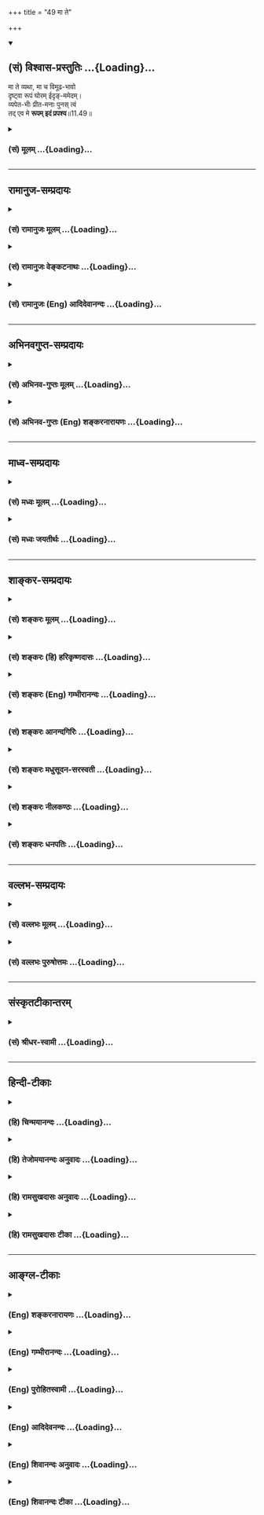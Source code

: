 +++
title = "49 मा ते"

+++
<div class="js_include" newlevelforh1="2" title="(सं) विश्वास-प्रस्तुतिः" unfilled url="/mahAbhAratam/vyAsaH/shlokashaH/06-bhIShma-parva/03-bhagavad-gItA-parva/saMskRtam/vishvAsa-prastutiH/11_vishva-rUpa-darshana/49_mA_te.md">
<details open><summary><h2>(सं) विश्वास-प्रस्तुतिः ...{Loading}...</h2></summary>

मा ते व्यथा, मा च विमूढ-भावो  
दृष्ट्वा रूपं घोरम् ईदृङ्-ममेदम्।  
व्यपेत-भीः प्रीत-मनाः पुनस् त्वं  
तद् एव मे **रूपम् इदं प्रपश्य**॥11.49॥
</details>
</div>
<div class="js_include collapsed" newlevelforh1="3" title="(सं) मूलम्" unfilled url="/mahAbhAratam/vyAsaH/shlokashaH/06-bhIShma-parva/03-bhagavad-gItA-parva/saMskRtam/mUlam/11_vishva-rUpa-darshana/49_mA_te.md">
<details><summary><h3>(सं) मूलम् ...{Loading}...</h3></summary>

मा ते व्यथा मा च विमूढभावो  
दृष्ट्वा रूपं घोरमीदृङ्ममेदम्।  
व्यपेतभीः प्रीतमनाः पुनस्त्वं  
तदेव मे रूपमिदं प्रपश्य।।11.49।।
</details>
</div>


_________________
## रामानुज-सम्प्रदायः
<div class="js_include collapsed" newlevelforh1="3" title="(सं) रामानुजः मूलम्" unfilled url="/mahAbhAratam/vyAsaH/shlokashaH/06-bhIShma-parva/03-bhagavad-gItA-parva/saMskRtam/rAmAnujaH/mUlam/11_vishva-rUpa-darshana/49_mA_te.md">
<details><summary><h3>(सं) रामानुजः मूलम् ...{Loading}...</h3></summary>

।।11.49।। ईदृशघोररूपदर्शनेन **ते** या व्यथा; यः **च विमूढभावो** वर्तते;
तद् उभयं **मा** भूत्; त्वया अभ्यस्तपूर्वम् एव सौम्यरूपं दर्शयामि; **तद्
एव इदं** मम **रूपं प्रपश्य।**

</details>
</div>
<div class="js_include collapsed" newlevelforh1="3" title="(सं) रामानुजः वेङ्कटनाथः" unfilled url="/mahAbhAratam/vyAsaH/shlokashaH/06-bhIShma-parva/03-bhagavad-gItA-parva/saMskRtam/rAmAnujaH/venkaTanAthaH/11_vishva-rUpa-darshana/49_mA_te.md">
<details><summary><h3>(सं) रामानुजः वेङ्कटनाथः ...{Loading}...</h3></summary>

  
  
।।11.49।। दृष्ट्वा रूपंमा ते व्यथा मा च विमूढभावः इत्यत्र
क्रियापदविशेषाश्रवणादेतद्रूपदर्शनेन व्यथा; तेन न च विमूढभाव इति प्रतीतिः
स्यात्अभूत् इत्यध्याहारेऽपि एतद्रूपदर्शनस्य व्यथाद्यभावहेतुत्वप्रतीतिः
स्यात् तद्वारणाय व्याचष्टेईदृशघोररूपदर्शनेनेत्यादिना। तदेवेदं मे रूपं
पुनः पश्य इत्युक्त्या भीत्यादिहेतुभूतमेवेदं पुनः पश्येत्यर्थभ्रमः स्यात्
अतस्तच्छब्दमन्यथा व्याचष्टे -- अभ्यस्तपूर्वमेव सौम्यं रूपमिति।
वर्तमानत्वात्तदेवेदंशब्देन रूपद्वयस्यैककालीनत्वभ्रमव्युदासाय
वर्तमानसामीप्यपरं तदित्यभिप्रायेण --,दर्शयामीत्यध्याहृतम्। तथाचेदंशब्दः
प्रदर्श्यमानपर इति भावः।  
  

</details>
</div>
<div class="js_include collapsed" newlevelforh1="3" title="(सं) रामानुजः (Eng) आदिदेवानन्दः" unfilled url="/mahAbhAratam/vyAsaH/shlokashaH/06-bhIShma-parva/03-bhagavad-gItA-parva/saMskRtam/rAmAnujaH/english/AdidevAnandaH/11_vishva-rUpa-darshana/49_mA_te.md">
<details><summary><h3>(सं) रामानुजः (Eng) आदिदेवानन्दः ...{Loading}...</h3></summary>

11.49 Whatever fear and whatever perlexity have been caused to you by seeing My terrible form, may it cease now. I shall show you the benign form to which you were accustomed before. Behold now that form of Mine.

</details>
</div>


_________________
## अभिनवगुप्त-सम्प्रदायः
<div class="js_include collapsed" newlevelforh1="3" title="(सं) अभिनव-गुप्तः मूलम्" unfilled url="/mahAbhAratam/vyAsaH/shlokashaH/06-bhIShma-parva/03-bhagavad-gItA-parva/saMskRtam/abhinava-guptaH/mUlam/11_vishva-rUpa-darshana/49_mA_te.md">
<details><summary><h3>(सं) अभिनव-गुप्तः मूलम् ...{Loading}...</h3></summary>

।।11.49।। No commentary.  
  

</details>
</div>
<div class="js_include collapsed" newlevelforh1="3" title="(सं) अभिनव-गुप्तः (Eng) शङ्करनारायणः" unfilled url="/mahAbhAratam/vyAsaH/shlokashaH/06-bhIShma-parva/03-bhagavad-gItA-parva/saMskRtam/abhinava-guptaH/english/shankaranArAyaNaH/11_vishva-rUpa-darshana/49_mA_te.md">
<details><summary><h3>(सं) अभिनव-गुप्तः (Eng) शङ्करनारायणः ...{Loading}...</h3></summary>

11.49 Sri Abhinavagupta did not comment upon this sloka.

</details>
</div>


_________________
## माध्व-सम्प्रदायः
<div class="js_include collapsed" newlevelforh1="3" title="(सं) मध्वः मूलम्" unfilled url="/mahAbhAratam/vyAsaH/shlokashaH/06-bhIShma-parva/03-bhagavad-gItA-parva/saMskRtam/madhvaH/mUlam/11_vishva-rUpa-darshana/49_mA_te.md">
<details><summary><h3>(सं) मध्वः मूलम् ...{Loading}...</h3></summary>

।।11.49।। Sri Madhvacharya did not comment on this sloka.

</details>
</div>
<div class="js_include collapsed" newlevelforh1="3" title="(सं) मध्वः जयतीर्थः" unfilled url="/mahAbhAratam/vyAsaH/shlokashaH/06-bhIShma-parva/03-bhagavad-gItA-parva/saMskRtam/madhvaH/jayatIrthaH/11_vishva-rUpa-darshana/49_mA_te.md">
<details><summary><h3>(सं) मध्वः जयतीर्थः ...{Loading}...</h3></summary>

।।11.49।। Sri Jayatirtha did not comment on this sloka.

</details>
</div>


_________________
## शाङ्कर-सम्प्रदायः
<div class="js_include collapsed" newlevelforh1="3" title="(सं) शङ्करः मूलम्" unfilled url="/mahAbhAratam/vyAsaH/shlokashaH/06-bhIShma-parva/03-bhagavad-gItA-parva/saMskRtam/shankaraH/mUlam/11_vishva-rUpa-darshana/49_mA_te.md">
<details><summary><h3>(सं) शङ्करः मूलम् ...{Loading}...</h3></summary>

।।11.49।। --,**मा ते व्यथा** मा भूत् ते भयम्; **मा च विमूढभावः**
विमूढचित्तता; **दृष्ट्वा** उपलभ्य **रूपं घोरम् ईदृक्** यथादर्शितं **मम
इदम्।** **व्यपेतभीः** विगतभयः; **प्रीतमना**श्च सन् **पुनः** भूयः
**त्वं** **तदेव** चतुर्भुजं रूपं शङ्खचक्रगदाधरं तव इष्टं **रूपम् इदं
प्रपश्य**।।**संजय उवाच --,**

</details>
</div>
<div class="js_include collapsed" newlevelforh1="3" title="(सं) शङ्करः (हि) हरिकृष्णदासः" unfilled url="/mahAbhAratam/vyAsaH/shlokashaH/06-bhIShma-parva/03-bhagavad-gItA-parva/saMskRtam/shankaraH/hindI/harikRShNadAsaH/11_vishva-rUpa-darshana/49_mA_te.md">
<details><summary><h3>(सं) शङ्करः (हि) हरिकृष्णदासः ...{Loading}...</h3></summary>

।।11.49।। जैसा पहले दिखाया जा चुका है; वैसे मेरे इस घोर रूपको देखकर तुझे
भय न होना चाहिये और विमूढभाव अर्थात् चित्तकी मूढावस्था भी नहीं होनी
चाहिये। तू भयरहित और प्रसन्नमन हुआ वही अपना इष्ट यह शङ्खचक्रगदाधारी
चतुर्भुजरूप फिर भी देख।  
  
,

</details>
</div>
<div class="js_include collapsed" newlevelforh1="3" title="(सं) शङ्करः (Eng) गम्भीरानन्दः" unfilled url="/mahAbhAratam/vyAsaH/shlokashaH/06-bhIShma-parva/03-bhagavad-gItA-parva/saMskRtam/shankaraH/english/gambhIrAnandaH/11_vishva-rUpa-darshana/49_mA_te.md">
<details><summary><h3>(सं) शङ्करः (Eng) गम्भीरानन्दः ...{Loading}...</h3></summary>

11.49 Ma te vyatha, may you have no fear; and ma vimudha-bhavah, may not
there be bewilderment of the mind; drstva, by seeing, perceiving; idam,
this rupam, form; mama, of Mine; idrk ghoram, so terrible, as was
revealed. Vyapetabhih, becoming free from fear; and becoming
prita-manah, gladdened in mind; punah, again; prapasya, see; idam, this;
eva, very; tat, earlier; rupam, form; me, of Mine, with four hands,
holding a conch, a discus and a mace, which is dear to you.

</details>
</div>
<div class="js_include collapsed" newlevelforh1="3" title="(सं) शङ्करः आनन्दगिरिः" unfilled url="/mahAbhAratam/vyAsaH/shlokashaH/06-bhIShma-parva/03-bhagavad-gItA-parva/saMskRtam/shankaraH/AnandagiriH/11_vishva-rUpa-darshana/49_mA_te.md">
<details><summary><h3>(सं) शङ्करः आनन्दगिरिः ...{Loading}...</h3></summary>

।।11.49।। विश्वरूपदर्शनमेवं स्तुत्वा यद्यस्माद्दृश्यमानाद्बिभेषि तर्हि
तदुपसंहरामीत्याह -- **मा ते व्यथेति।**
बहुविधमनुभूतत्वमभिप्रेत्येदृगित्युक्तमिदमिति प्रत्यक्षयोग्यत्वम्।
**तदेवेत्युक्तं इदमिति।**

</details>
</div>
<div class="js_include collapsed" newlevelforh1="3" title="(सं) शङ्करः मधुसूदन-सरस्वती" unfilled url="/mahAbhAratam/vyAsaH/shlokashaH/06-bhIShma-parva/03-bhagavad-gItA-parva/saMskRtam/shankaraH/madhusUdana-sarasvatI/11_vishva-rUpa-darshana/49_mA_te.md">
<details><summary><h3>(सं) शङ्करः मधुसूदन-सरस्वती ...{Loading}...</h3></summary>

।।11.49।। एवं त्वदनुग्रहार्थमाविर्भूतेन रूपेणानेन चेत्तवोद्वेगस्तर्हि --
मात इति। इदं घोरं ईदृक् अनेकबाह्वादियुक्तत्वेन भयंकरं मम रूपं दृष्ट्वा
स्थितस्य ते तव या व्यथा भयनिमित्ता पीडा सा माभूत्। तथा,मद्रूपदर्शनेऽपि
यो विमूढभावो व्याकुलचित्तत्वपरितोषः सोपि माभूत्। किंतु व्यपेतभीरपगतभयः
प्रीतमनाश्च सन् पुनस्त्वं तदेव चतुर्भुजं वासुदेवत्वादिविशिष्टं त्वया सदा
पूर्वदृष्टं रूपमिदं विश्वरूपोपसंहारेण प्रकटीक्रियमाणं,प्रपश्य प्रकर्षेण
भयराहित्येन संतोषेण च पश्य।

</details>
</div>
<div class="js_include collapsed" newlevelforh1="3" title="(सं) शङ्करः नीलकण्ठः" unfilled url="/mahAbhAratam/vyAsaH/shlokashaH/06-bhIShma-parva/03-bhagavad-gItA-parva/saMskRtam/shankaraH/nIlakaNThaH/11_vishva-rUpa-darshana/49_mA_te.md">
<details><summary><h3>(सं) शङ्करः नीलकण्ठः ...{Loading}...</h3></summary>

।।11.49।। इदमतिदुर्लभदर्शनं रूपं दृष्ट्वापि चेद् व्यथसे
तर्ह्युपसंहरामीदमित्याशयेनाह -- **मा ते इति।** ममेदं ईदृक् घोरं रूपं
दृष्ट्वा ते तव व्यथा माभूदिति शेषः। विमूढभावो मोहश्च ते माभूत्।
व्यपेतभीर्निर्भयः प्रीतमनाश्च पुनस्त्वं भूत्वा तदेव यत्त्वया द्रष्टुं
प्रार्थितं मे ममेदं रूपं प्रपश्य।

</details>
</div>
<div class="js_include collapsed" newlevelforh1="3" title="(सं) शङ्करः धनपतिः" unfilled url="/mahAbhAratam/vyAsaH/shlokashaH/06-bhIShma-parva/03-bhagavad-gItA-parva/saMskRtam/shankaraH/dhanapatiH/11_vishva-rUpa-darshana/49_mA_te.md">
<details><summary><h3>(सं) शङ्करः धनपतिः ...{Loading}...</h3></summary>

।।11.49।। तव प्रसन्नतायै प्रदर्शितेन विश्वरुपेण तव व्यथादिकं चेत्तर्हि
तदेव मे रुपं पश्येत्याह -- मा त इति। ईदृक् घोरं ममेदं रुपं दृष्ट्वा तव
व्यथा भयं माभूत। मा च विमूढभावो व्याकुलचित्तता। तथाच व्यपेतभीः
व्यथारहितः प्रीतमनाश्च सन् तदेव स्वेष्टं चतुर्भुजं शङ्खचक्रगदापद्मधरं
शयामघनं मम रुपमिदं मया प्रत्यक्षीकृतं प्रकर्षेण
विश्वरुपदर्शनजनितव्यथादिनिवृत्त्यर्थं पश्य।

</details>
</div>


_________________
## वल्लभ-सम्प्रदायः
<div class="js_include collapsed" newlevelforh1="3" title="(सं) वल्लभः मूलम्" unfilled url="/mahAbhAratam/vyAsaH/shlokashaH/06-bhIShma-parva/03-bhagavad-gItA-parva/saMskRtam/vallabhaH/mUlam/11_vishva-rUpa-darshana/49_mA_te.md">
<details><summary><h3>(सं) वल्लभः मूलम् ...{Loading}...</h3></summary>

।।11.49।। किञ्च मा ते व्यथादिर्भवतु। घोरमिदं रूपं; कालरूपत्वात्। तव
पुष्टिमिश्रमर्यादाभक्तस्य भयावहमिति तदेव पूर्वं दृष्टभूतं ममेदं पश्य।

</details>
</div>
<div class="js_include collapsed" newlevelforh1="3" title="(सं) वल्लभः पुरुषोत्तमः" unfilled url="/mahAbhAratam/vyAsaH/shlokashaH/06-bhIShma-parva/03-bhagavad-gItA-parva/saMskRtam/vallabhaH/puruShottamaH/11_vishva-rUpa-darshana/49_mA_te.md">
<details><summary><h3>(सं) वल्लभः पुरुषोत्तमः ...{Loading}...</h3></summary>

  
  
।।11.49।। यदन्येन न शक्यस्ततः पूर्वोक्तभयाशङ्कादिरहितस्तदेव रूपं
पश्येत्याह -- मा त इति। ते व्यथा न दर्शयिष्यामीत्यादिरूपा माऽस्तु। च
पुनः मम घोरं भयानकम्; ईदृक् सर्वग्रसनादिधर्मयुक्तम्; इदं परिदृश्यमानं
दृष्ट्वा विमूढभावः मोहरूपो माऽस्तु। व्यपेतभीः विगतभयः प्रीतमनाः संस्तदेव
पूर्वदृष्टमेव मे इदं रूपं प्रपश्य प्रकर्षेण यथाभिलाषं भक्तियुतः
पश्येत्यर्थः।  
  

</details>
</div>


_________________
## संस्कृतटीकान्तरम्
<div class="js_include collapsed" newlevelforh1="3" title="(सं) श्रीधर-स्वामी" unfilled url="/mahAbhAratam/vyAsaH/shlokashaH/06-bhIShma-parva/03-bhagavad-gItA-parva/saMskRtam/shrIdhara-svAmI/11_vishva-rUpa-darshana/49_mA_te.md">
<details><summary><h3>(सं) श्रीधर-स्वामी ...{Loading}...</h3></summary>

।।11.49।। एवमपि चेत्तवेदं रूपं घोरं दृष्ट्वा व्यथा भवति तर्हि तदेव रूपं
दर्शयामीत्याह **-- मा त इति।** ईदृगीदृशं मदीयं घोरं रूपं दृष्ट्वा ते
व्यथा मास्तु। विमूढभावो विमूढत्वं च मास्तु। व्यपगतभयः प्रीतमनाश्च
सन्पुनस्त्वं तदेवेदं मम रूपं प्रकर्षेण पश्य।

</details>
</div>


_________________
## हिन्दी-टीकाः
<div class="js_include collapsed" newlevelforh1="3" title="(हि) चिन्मयानन्दः" unfilled url="/mahAbhAratam/vyAsaH/shlokashaH/06-bhIShma-parva/03-bhagavad-gItA-parva/hindI/chinmayAnandaH/11_vishva-rUpa-darshana/49_mA_te.md">
<details><summary><h3>(हि) चिन्मयानन्दः ...{Loading}...</h3></summary>

।।11.49।। जब कभी अवसर प्राप्त होता है; व्यासजी की नाट्यप्रतिभा अपनी
पूर्णता को पाने में कभी विफल नहीं होती। यहाँ ऐसे ही एक कलात्मक चित्र का
उदाहरण प्रस्तुत है; जो गीतारूपी पटल पर व्यासजी ने शब्दों के द्वारा
चित्रित किया है। अर्जुन के मानसिक विक्षेपों को यहाँ नाटकीय ढंग से भगवान्
के इन शब्दों में दर्शाते हैं कि; तुम मेरे इस घोर रूप को देखकर भय और मोह
को मत प्राप्त हो। भगवान् अपने मधुर वचनों एवं व्यवहार से अर्जुन को
सांत्वना देते हुए उसके मन को पुन शान्त और प्रसन्न करते हैं। भगवान् पुन
अपने मूलरूप को धारण करते हैं; जिसकी सूचना देते हुए वे कहते हैं कि; पुन
मेरे उसी रूप को देखो। यह खण्ड जो भगवान् का अपने पूर्व के सौम्य और शान्त
रूप में पुनर्प्रवेश का वर्णन करता है; उससे वेदान्त के विद्यार्थियों को
किसी एक महावाक्य का तो स्मरण होना ही चाहिए। समष्टि के घोर विश्वरूप तथा
श्रीकृष्ण के सौम्य दिव्य व्यष्टि रूप का एकत्व इस वाक्य द्वारा कि मेरा
वही यह रूप,हैअत्यन्त सुन्दर प्रकार से दर्शाया गया है। वस्तुत जो परम सत्य
श्रीकृष्ण की व्यष्टि उपाधि में व्यक्त हो रहा है; वही सत्य विराटरूप में
भी है; जहाँ वह समस्त नामरूपों के अधिष्ठान के रूप में स्थित है। तरंगों का
अधिष्ठान समुद्र है। यदि समुद्र शक्तिशाली; भयंकर घोर और विशाल है तो स्वयं
तरंग लज्जालु और सौम्य; प्रिय तथा आकर्षक होती है। एक बार फिर दृश्य है
हस्तिनापुर का; जहाँ राजभवन में अन्ध वृद्ध धृतराष्ट्र को संजय बताता है कि

</details>
</div>
<div class="js_include collapsed" newlevelforh1="3" title="(हि) तेजोमयानन्दः अनुवादः" unfilled url="/mahAbhAratam/vyAsaH/shlokashaH/06-bhIShma-parva/03-bhagavad-gItA-parva/hindI/tejomayAnandaH/anuvAdaH/11_vishva-rUpa-darshana/49_mA_te.md">
<details><summary><h3>(हि) तेजोमयानन्दः अनुवादः ...{Loading}...</h3></summary>

।।11.49।। इस प्रकार मेरे इस घोर रूप को देखकर तुम व्यथा और मूढ़भाव को मत
प्राप्त हो। निर्भय और प्रसन्नचित्त होकर तुम पुन: मेरे उसी (पूर्व के) रूप
को देखो।।

</details>
</div>
<div class="js_include collapsed" newlevelforh1="3" title="(हि) रामसुखदासः अनुवादः" unfilled url="/mahAbhAratam/vyAsaH/shlokashaH/06-bhIShma-parva/03-bhagavad-gItA-parva/hindI/rAmasukhadAsaH/anuvAdaH/11_vishva-rUpa-darshana/49_mA_te.md">
<details><summary><h3>(हि) रामसुखदासः अनुवादः ...{Loading}...</h3></summary>

।।11.49।। यह इस प्रकारका मेरा घोररूप देखकर तेरेको व्यथा नहीं होनी चाहिये
और मूढ़भाव भी नहीं होना चाहिये। अब निर्भय और प्रसन्न मनवाला होकर तू फिर
उसी मेरे इस (चतुर्भुज) रूपको अच्छी तरह देख ले।

</details>
</div>
<div class="js_include collapsed" newlevelforh1="3" title="(हि) रामसुखदासः टीका" unfilled url="/mahAbhAratam/vyAsaH/shlokashaH/06-bhIShma-parva/03-bhagavad-gItA-parva/hindI/rAmasukhadAsaH/TIkA/11_vishva-rUpa-darshana/49_mA_te.md">
<details><summary><h3>(हि) रामसुखदासः टीका ...{Loading}...</h3></summary>

।।11.49।।***व्याख्या--*'मा ते व्यथा मा च विमूढभावो दृष्ट्वा रूपं
घोरमीदृङ्ममेदम्'--**विकराल दाढ़ोंके कारण भयभीत करनेवाले मेरे मुखोंमें
योद्धालोग बड़ी तेजीसे जा रहे हैं, उनमेंसे कई चूर्ण हुए सिरोंसहित
दाँतोंके बीचमें फँसे हुए दीख रहे हैं और मैं प्रलयकालकी अग्निके समान
प्रज्वलित मुखोंद्वारा सम्पूर्ण लोगोंका ग्रसन करते हुए उनको चारों ओरसे
चाट रहा हूँ -- इस प्रकारके मेरे घोर रूपको देखकर तेरेको व्यथा नहीं होनी
चाहिये, प्रत्युत प्रसन्नता होनी चाहिये। तात्पर्य है कि पहले (11। 45 में)
तू जो मेरी कृपाको देखकर हर्षित हुआ था, तो मेरी कृपाकी तरफ दृष्टि होनेसे
तेरा हर्षित होना ठीक ही था, पर यह व्यथित होना ठीक नहीं है।  
  
अर्जुनने जो पहले कहा है --**'प्रव्यथितास्तथाहम्'** (11। 23) और
**'प्रव्यथितान्तरात्मा'** (11। 24)। उसीके उत्तरमें भगवान् यहाँ कहते हैं
-- **'मा ते व्यथा। '**,मैं कृपा करके ही ऐसा रूप दिखा रहा हूँ। इसको देखकर
तेरेको मोहित नहीं होना चाहिये -- '**मा च विमूढभावः'।** दूसरी बात; मैं तो
प्रसन्न ही हूँ और अपनी प्रसन्नतासे ही तेरेको यह रूप दिखा रहा हूँ; परन्तु
तू जो बार-बार यह कह रहा है कि 'प्रसन्न हो जाओ; प्रसन्न हो जाओ', यही तेरा
विमूढ़भाव है। तू इसको छोड़ दे। तीसरी बात, पहले तूने कहा था कि मेरा मोह
चला गया (11। 1), पर वास्तवमें तेरा मोह अभी नहीं गया है। तेरेको इस मोहको
छोड़ देना चाहिये और निर्भय तथा प्रसन्न मनवाला होकर मेरा वह देवरूप देखना
चाहिये।  
  
तेरा और मेरा जो संवाद है, यह तो प्रसन्नतासे, आनन्दरूपसे, लीलारूपसे होना
चाहिये। इसमें भय और मोह बिलकुल नहीं होने चाहिये। मैं तेरे कहे अनुसार
घोड़े हाँकता हूँ, बातें करता हूँ, विश्वरूप दिखाता हूँ आदि सब कुछ करनेपर
भी तूने मेरेमें कोई विकृति देखी है क्या **(टिप्पणी प₀ 611.1)** मेरेमें
कुछ अन्तर आया है क्या; ऐसे ही मेरे विश्वरूपको देखकर तेरेमें भी कोई
विकृति नहीं आनी चाहिये।

</details>
</div>


_________________
## आङ्ग्ल-टीकाः
<div class="js_include collapsed" newlevelforh1="3" title="(Eng) शङ्करनारायणः" unfilled url="/mahAbhAratam/vyAsaH/shlokashaH/06-bhIShma-parva/03-bhagavad-gItA-parva/english/shankaranArAyaNaH/11_vishva-rUpa-darshana/49_mA_te.md">
<details><summary><h3>(Eng) शङ्करनारायणः ...{Loading}...</h3></summary>

11.49. Let there be no distress and no bewilderment in you by seeing this terrific and violent form of Mine; being free from fear, cheerful at heart, behold again this form of Mine which is the same \[as before\].

</details>
</div>
<div class="js_include collapsed" newlevelforh1="3" title="(Eng) गम्भीरानन्दः" unfilled url="/mahAbhAratam/vyAsaH/shlokashaH/06-bhIShma-parva/03-bhagavad-gItA-parva/english/gambhIrAnandaH/11_vishva-rUpa-darshana/49_mA_te.md">
<details><summary><h3>(Eng) गम्भीरानन्दः ...{Loading}...</h3></summary>

11.49 May you have no fear, and may not there be bewilderment by seeing this form of Mine so terrible Becoming free from fear and gladdened in mind again, see this very earlier form of Mine.

</details>
</div>
<div class="js_include collapsed" newlevelforh1="3" title="(Eng) पुरोहितस्वामी" unfilled url="/mahAbhAratam/vyAsaH/shlokashaH/06-bhIShma-parva/03-bhagavad-gItA-parva/english/purohitasvAmI/11_vishva-rUpa-darshana/49_mA_te.md">
<details><summary><h3>(Eng) पुरोहितस्वामी ...{Loading}...</h3></summary>

11.49 Be not afraid or bewildered by the terrible vision. Put away thy fear and, with joyful mind, see Me once again in My usual Form."

</details>
</div>
<div class="js_include collapsed" newlevelforh1="3" title="(Eng) आदिदेवनन्दः" unfilled url="/mahAbhAratam/vyAsaH/shlokashaH/06-bhIShma-parva/03-bhagavad-gItA-parva/english/AdidevanandaH/11_vishva-rUpa-darshana/49_mA_te.md">
<details><summary><h3>(Eng) आदिदेवनन्दः ...{Loading}...</h3></summary>

11.49 You need not fear any more, nor be perplexed, looking on this awesome form of Mine. Free from fear and with a gladdened heart, behold again that other form of Mine.

</details>
</div>
<div class="js_include collapsed" newlevelforh1="3" title="(Eng) शिवानन्दः अनुवादः" unfilled url="/mahAbhAratam/vyAsaH/shlokashaH/06-bhIShma-parva/03-bhagavad-gItA-parva/english/shivAnandaH/anuvAdaH/11_vishva-rUpa-darshana/49_mA_te.md">
<details><summary><h3>(Eng) शिवानन्दः अनुवादः ...{Loading}...</h3></summary>

11.49 Be not afraid, nor bewildered on seeing such a teriible form of Mine as this; with thy fear dispelled and with a gladdened heart, now behold again this former form of Mine.

</details>
</div>
<div class="js_include collapsed" newlevelforh1="3" title="(Eng) शिवानन्दः टीका" unfilled url="/mahAbhAratam/vyAsaH/shlokashaH/06-bhIShma-parva/03-bhagavad-gItA-parva/english/shivAnandaH/TIkA/11_vishva-rUpa-darshana/49_mA_te.md">
<details><summary><h3>(Eng) शिवानन्दः टीका ...{Loading}...</h3></summary>

11.49 मा not; ते thee; व्यथा fear; मा not; च and; विमूढभावः bewildered state; दृष्ट्वा having seen; रूपम् form; घोरम् terrible; ईदृक् such; मम
My; इदम् this; व्यपेतभीः with (thy) fear dispelled; प्रीतमनाः with gladdened heart; पुनः again; त्वम् thou; तत् that; एव even; मे My; रूपम्
form; इदम् this; प्रपश्य behold.Commentary Former form is the form with four hands with conch; discus; club or mace and lotus.The Lord was Arjuna in a state of terror. Therefore; He withdrew the Cosmic Form and assumed His usual gentle form. He consoled Arjuna and spoke sweet;
loving words.

</details>
</div>
